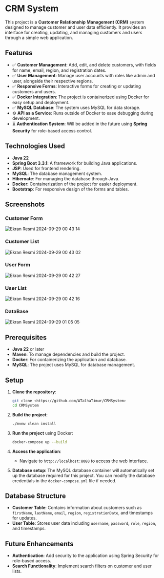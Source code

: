 # CRM System

This project is a **Customer Relationship Management (CRM)** system designed to manage customer and user data efficiently. It provides an interface for creating, updating, and managing customers and users through a simple web application.

## Features

- ✅ **Customer Management**: Add, edit, and delete customers, with fields for name, email, region, and registration dates.
- ✅ **User Management**: Manage user accounts with roles like admin and user, alongside their respective regions.
- ✅ **Responsive Forms**: Interactive forms for creating or updating customers and users.
- ✅ **Docker Integration**: The project is containerized using Docker for easy setup and deployment.
- ✅ **MySQL Database**: The system uses MySQL for data storage.
- ⚙️ **API as a Service**: Runs outside of Docker to ease debugging during development.
- ⏳ **Authentication System**: Will be added in the future using **Spring Security** for role-based access control.

## Technologies Used

- **Java 22**
- **Spring Boot 3.3.1**: A framework for building Java applications.
- **JSP**: Used for frontend rendering.
- **MySQL**: The database management system.
- **Hibernate**: For managing the database through Java.
- **Docker**: Containerization of the project for easier deployment.
- **Bootstrap**: For responsive design of the forms and tables.

## Screenshots

### Customer Form

![Ekran Resmi 2024-09-29 00 43 14](https://github.com/user-attachments/assets/91066f29-a94f-473b-ad0e-f818c7b87530)


### Customer List

![Ekran Resmi 2024-09-29 00 43 02](https://github.com/user-attachments/assets/80ec9bc0-ceaf-4979-a9db-4c35d7c0f654)


### User Form

![Ekran Resmi 2024-09-29 00 42 27](https://github.com/user-attachments/assets/926b49a8-7194-4cee-8de5-cf584911ff2b)


### User List

![Ekran Resmi 2024-09-29 00 42 16](https://github.com/user-attachments/assets/f22c9c77-e3e2-46dd-8e16-3a9ceb455c74)

### DataBase 

![Ekran Resmi 2024-09-29 01 05 05](https://github.com/user-attachments/assets/f1e7f4e4-5bae-405f-81cc-cff3b785b8e6)




## Prerequisites

- **Java 22** or later
- **Maven**: To manage dependencies and build the project.
- **Docker**: For containerizing the application and database.
- **MySQL**: The project uses MySQL for database management.

## Setup

1. **Clone the repository**:
   ```bash
   git clone <https://github.com/ATalhaTimur/CRMSystem>
   cd CRMSystem

2. **Build the project**:
   ```bash
   ./mvnw clean install
   ```

3. **Run the project** using Docker:
   ```bash
   docker-compose up --build
   ```

4. **Access the application**:
   - Navigate to `http://localhost:8080` to access the web interface.
   
5. **Database setup**:
   The MySQL database container will automatically set up the database required for this project. You can modify the database credentials in the `docker-compose.yml` file if needed.

## Database Structure

- **Customer Table**: Contains information about customers such as `firstName`, `lastName`, `email`, `region`, `registrationDate`, and timestamps for updates.
- **User Table**: Stores user data including `username`, `password`, `role`, `region`, and timestamps.

## Future Enhancements

- **Authentication**: Add security to the application using Spring Security for role-based access.
- **Search Functionality**: Implement search filters on customer and user lists.


   
